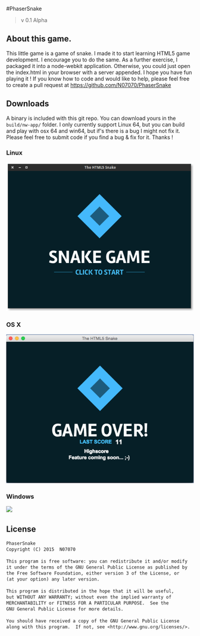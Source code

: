 #PhaserSnake

> v 0.1 Alpha

## About this game.

This little game is a game of snake. I made it to start learning HTML5 game development. I encourage you to do the same.
As a further exercise, I packaged it into a node-webkit application. Otherwise, you could just open the index.html in your browser with a server appended.
I hope you have fun playing it ! If you know how to code and would like to help, please feel free to create a pull request at <https://github.com/N07070/PhaserSnake>

## Downloads

A binary is included with this git repo. You can download yours in the `build/nw-app/` folder. I only currently support Linux 64, but you can build and play with osx 64 and win64, but if's there is a bug I might not fix it. Please feel free to submit code if you find a bug & fix for it. Thanks !

### Linux

![](assets/builds/linux.png)

### OS X

![](assets/builds/osx.png)

### Windows

![](assets/builds/win.png)

## License

```
PhaserSnake
Copyright (C) 2015  N07070

This program is free software: you can redistribute it and/or modify
it under the terms of the GNU General Public License as published by
the Free Software Foundation, either version 3 of the License, or
(at your option) any later version.

This program is distributed in the hope that it will be useful,
but WITHOUT ANY WARRANTY; without even the implied warranty of
MERCHANTABILITY or FITNESS FOR A PARTICULAR PURPOSE.  See the
GNU General Public License for more details.

You should have received a copy of the GNU General Public License
along with this program.  If not, see <http://www.gnu.org/licenses/>.
```
